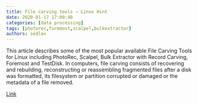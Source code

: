 ```yaml
---
title: File carving tools – Linux Hint
date: 2020-01-17 17:09:48
categories: [data processing]
tags: [photorec,foremost,scalpel,bulkextractor]
authors: sedlav
---
```


This article describes some of the most popular available File Carving Tools for Linux including PhotoRec, Scalpel, Bulk Extractor with Record Carving, Foremost and TestDisk. In computers, file carving consists of recovering and rebuilding, reconstructing or reassembling fragmented files after a disk was formatted, its filesystem or partition corrupted or damaged or the metadata of a file removed.

[Link](https://linuxhint.com/file_carving_tools_linux/)

